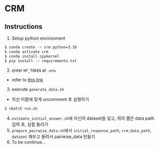 # CRM

## Instructions

1. Setup python environment
```bash
$ conda create -n crm python=3.10
$ conda activate crm
$ conda install ipykernel
$ pip install -r requirements.txt
```

2. enter `HF_TOKEN` at `.env`
+ refer to [this link](https://huggingface.co/docs/hub/security-tokens)

3. execute `generate_data.sh`
+ 자신 이름에 맞게 uncomment 후 실행하기
```bash
$ sbatch run.sh
```


4. `estimate_initial_answer.sh`에 자신의 dataset을 넣고, 위의 뽑은 data path 입력 후, 실험 돌리기
5. `prepare_pairwise_data.sh`에서 `initial_response_path`, `crm_data_path`, `dataset` 채우고 돌려서 pairwise_data 만들기
6. To be continue...